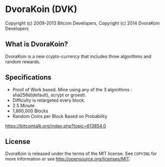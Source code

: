 DvoraKoin (DVK)
===================================

Copyright (c) 2009-2013 Bitcoin Developers,
Copyright (c) 2014 DvoraKoin Developers

What is DvoraKoin?
------------------

DvoraKoin is a new crypto-currency that includes three algorithms and random rewards.

Specifications
------------------

- Proof of Work based. Mine using any of the 3 algorithms : sha256d(default), scrypt or groestl.
- Difficulty is retargeted every block.
- 2.5 Minute
- 1,860,000 Blocks
- Random Coins per Block Based on Probability

https://bitcointalk.org/index.php?topic=613854.0

License
-------

DvoraKoin is released under the terms of the MIT license. See `COPYING` for more
information or see http://opensource.org/licenses/MIT.
